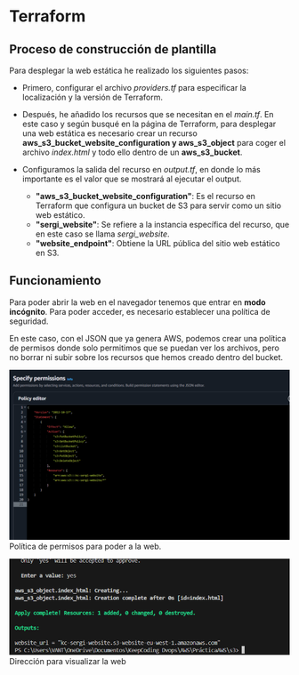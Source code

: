 <h1>Terraform</h1>

<h2>Proceso de construcción de plantilla</h2>

Para desplegar la web estática he realizado los siguientes pasos:

- Primero, configurar el archivo *providers.tf* para especificar la localización y la versión de Terraform.
- Después, he añadido los recursos que se necesitan en el *main.tf*. En este caso y según busqué en la página de Terraform, para desplegar una web estática es necesario crear un recurso **aws_s3_bucket_website_configuration y aws_s3_object** para coger el archivo *index.html* y todo ello dentro de un **aws_s3_bucket**.
- Configuramos la salida del recurso en *output.tf*, en donde lo más importante es el valor que se mostrará al ejecutar el output.  

  - **"aws_s3_bucket_website_configuration"**: Es el recurso en Terraform que configura un bucket de S3 para servir como un sitio web estático.  
  - **"sergi_website"**: Se refiere a la instancia específica del recurso, que en este caso se llama *sergi_website*.  
  - **"website_endpoint"**: Obtiene la URL pública del sitio web estático en S3.

<h2>Funcionamiento</h2>

Para poder abrir la web en el navegador tenemos que entrar en **modo incógnito**. Para poder acceder, es necesario establecer una política de seguridad.  

En este caso, con el JSON que ya genera AWS, podemos crear una política de permisos donde solo permitimos que se puedan ver los archivos, pero no borrar ni subir sobre los recursos que hemos creado dentro del bucket.

![Policy](https://github.com/SergiMPorto/practica_aws/blob/master/image/Captura%20de%20pantalla%202025-02-19%20175910.png)
Política de permisos para poder a la web.


![Resultado](https://github.com/SergiMPorto/practica_aws/blob/master/image/applyresultado.png)
Dirección para visualizar la web










